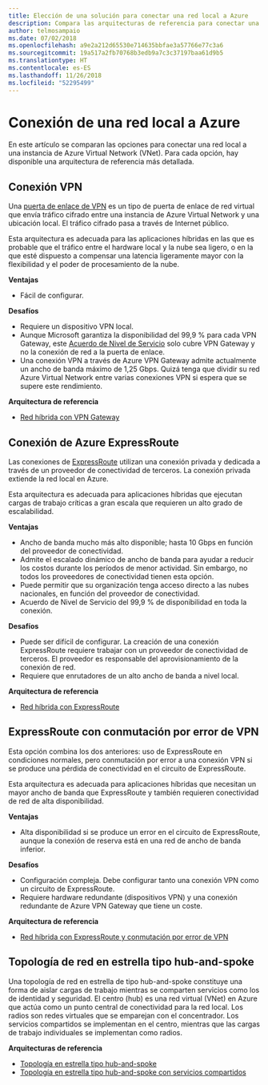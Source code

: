 ```yaml
---
title: Elección de una solución para conectar una red local a Azure
description: Compara las arquitecturas de referencia para conectar una red local a Azure.
author: telmosampaio
ms.date: 07/02/2018
ms.openlocfilehash: a9e2a212d65530e714635bbfae3a57766e77c3a6
ms.sourcegitcommit: 19a517a2fb70768b3edb9a7c3c37197baa61d9b5
ms.translationtype: HT
ms.contentlocale: es-ES
ms.lasthandoff: 11/26/2018
ms.locfileid: "52295499"
---
```

# <a name="connect-an-on-premises-network-to-azure"></a>Conexión de una red local a Azure

En este artículo se comparan las opciones para conectar una red local a una instancia de Azure Virtual Network (VNet). Para cada opción, hay disponible una arquitectura de referencia más detallada.

## <a name="vpn-connection"></a>Conexión VPN

Una [puerta de enlace de VPN](/azure/vpn-gateway/vpn-gateway-about-vpngateways) es un tipo de puerta de enlace de red virtual que envía tráfico cifrado entre una instancia de Azure Virtual Network y una ubicación local. El tráfico cifrado pasa a través de Internet público.

Esta arquitectura es adecuada para las aplicaciones híbridas en las que es probable que el tráfico entre el hardware local y la nube sea ligero, o en la que esté dispuesto a compensar una latencia ligeramente mayor con la flexibilidad y el poder de procesamiento de la nube.

**Ventajas**

- Fácil de configurar.

**Desafíos**

- Requiere un dispositivo VPN local.
- Aunque Microsoft garantiza la disponibilidad del 99,9 % para cada VPN Gateway, este [Acuerdo de Nivel de Servicio](https://azure.microsoft.com/support/legal/sla/vpn-gateway/) solo cubre VPN Gateway y no la conexión de red a la puerta de enlace.
- Una conexión VPN a través de Azure VPN Gateway admite actualmente un ancho de banda máximo de 1,25 Gbps. Quizá tenga que dividir su red Azure Virtual Network entre varias conexiones VPN si espera que se supere este rendimiento.

**Arquitectura de referencia**

- [Red híbrida con VPN Gateway](./vpn.md)

## <a name="azure-expressroute-connection"></a>Conexión de Azure ExpressRoute

Las conexiones de [ExpressRoute](/azure/expressroute/) utilizan una conexión privada y dedicada a través de un proveedor de conectividad de terceros. La conexión privada extiende la red local en Azure. 

Esta arquitectura es adecuada para aplicaciones híbridas que ejecutan cargas de trabajo críticas a gran escala que requieren un alto grado de escalabilidad. 

**Ventajas**

- Ancho de banda mucho más alto disponible; hasta 10 Gbps en función del proveedor de conectividad.
- Admite el escalado dinámico de ancho de banda para ayudar a reducir los costos durante los períodos de menor actividad. Sin embargo, no todos los proveedores de conectividad tienen esta opción.
- Puede permitir que su organización tenga acceso directo a las nubes nacionales, en función del proveedor de conectividad.
- Acuerdo de Nivel de Servicio del 99,9 % de disponibilidad en toda la conexión.

**Desafíos**

- Puede ser difícil de configurar. La creación de una conexión ExpressRoute requiere trabajar con un proveedor de conectividad de terceros. El proveedor es responsable del aprovisionamiento de la conexión de red.
- Requiere que enrutadores de un alto ancho de banda a nivel local.

**Arquitectura de referencia**

- [Red híbrida con ExpressRoute](./expressroute.md)

## <a name="expressroute-with-vpn-failover"></a>ExpressRoute con conmutación por error de VPN

Esta opción combina los dos anteriores: uso de ExpressRoute en condiciones normales, pero conmutación por error a una conexión VPN si se produce una pérdida de conectividad en el circuito de ExpressRoute.

Esta arquitectura es adecuada para aplicaciones híbridas que necesitan un mayor ancho de banda que ExpressRoute y también requieren conectividad de red de alta disponibilidad. 

**Ventajas**

- Alta disponibilidad si se produce un error en el circuito de ExpressRoute, aunque la conexión de reserva está en una red de ancho de banda inferior.

**Desafíos**

- Configuración compleja. Debe configurar tanto una conexión VPN como un circuito de ExpressRoute.
- Requiere hardware redundante (dispositivos VPN) y una conexión redundante de Azure VPN Gateway que tiene un coste.

**Arquitectura de referencia**

- [Red híbrida con ExpressRoute y conmutación por error de VPN](./expressroute-vpn-failover.md)


## <a name="hub-spoke-network-topology"></a>Topología de red en estrella tipo hub-and-spoke

Una topología de red en estrella de tipo hub-and-spoke constituye una forma de aislar cargas de trabajo mientras se comparten servicios como los de identidad y seguridad. El centro (hub) es una red virtual (VNet) en Azure que actúa como un punto central de conectividad para la red local. Los radios son redes virtuales que se emparejan con el concentrador. Los servicios compartidos se implementan en el centro, mientras que las cargas de trabajo individuales se implementan como radios.


**Arquitecturas de referencia**

- [Topología en estrella tipo hub-and-spoke](./hub-spoke.md)
- [Topología en estrella tipo hub-and-spoke con servicios compartidos](./shared-services.md)
